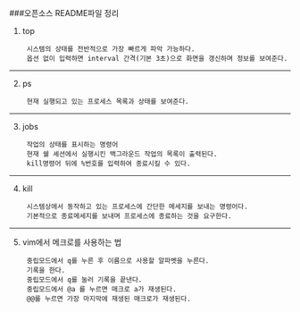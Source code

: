 ###오픈소스 README파일 정리

1) top

		시스템의 상태를 전반적으로 가장 빠르게 파악 가능하다.
		옵션 없이 입력하면 interval 간격(기본 3초)으로 화면을 갱신하며 정보를 보여준다.

---

2) ps

		현재 실행되고 있는 프로세스 목록과 상태를 보여준다.

---

3) jobs

		작업의 상태를 표시하는 명령어
		현재 쉘 셰션에서 실행시킨 백그라운드 작업의 목록이 출력된다.
		kill명령어 뒤에 %번호를 입력하여 종료시킬 수 있다.

---

4) kill

		시스템상에서 동작하고 있는 프로세스에 간단한 메세지를 보내는 명령어다.
		기본적으로 종료메세지를 보내며 프로세스에 종료하는 것을 요구한다.

---

5) vim에서 메크로를 사용하는 법

		중립모드에서 q를 누른 후 이름으로 사용할 알파벳을 누른다.
		기록을 한다.
		중립모드에서 q를 눌러 기록을 끝낸다.
		중립모드에서 @a 를 누르면 매크로 a가 재생된다.
		@@를 누르면 가장 마지막에 재생된 매크로가 재생된다.
